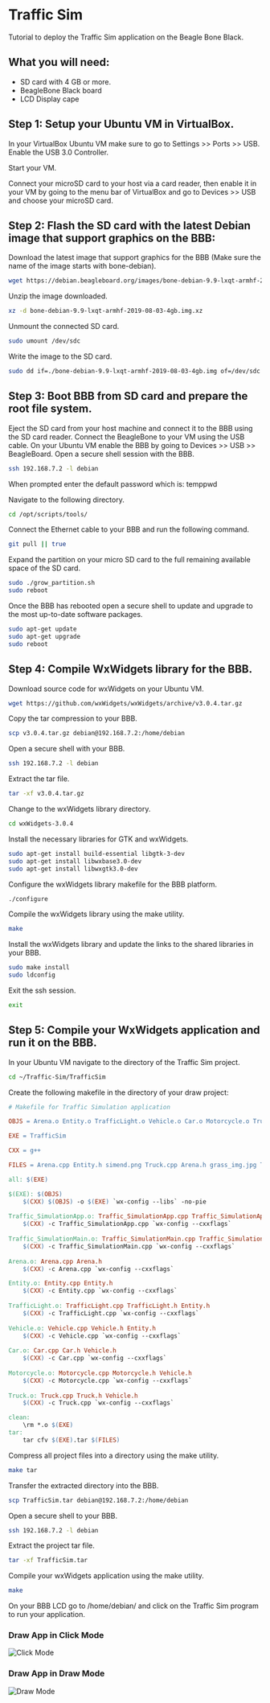 # Traffic Sim 
Tutorial to deploy the Traffic Sim application on the Beagle Bone Black.

## What you will need:
* SD card with 4 GB or more.
* BeagleBone Black board
* LCD Display cape

## Step 1: Setup your Ubuntu VM in VirtualBox.
In your VirtualBox Ubuntu VM make sure to go to Settings >> Ports >> USB. Enable the USB 3.0 Controller.

Start your VM.

Connect your microSD card to your host via a card reader, then enable it in your VM by going to the menu bar of VirtualBox and go to Devices >> USB and choose your microSD card.

## Step 2: Flash the SD card with the latest Debian image that support graphics on the BBB:
Download the latest image that support graphics for the BBB (Make sure the name of the image starts with bone-debian).
```bash
wget https://debian.beagleboard.org/images/bone-debian-9.9-lxqt-armhf-2019-08-03-4gb.img.xz
```
Unzip the image downloaded.
```bash
xz -d bone-debian-9.9-lxqt-armhf-2019-08-03-4gb.img.xz
```
Unmount the connected SD card.
```bash
sudo umount /dev/sdc
```
Write the image to the SD card.
```bash
sudo dd if=./bone-debian-9.9-lxqt-armhf-2019-08-03-4gb.img of=/dev/sdc
```

## Step 3: Boot BBB from SD card and prepare the root file system.
Eject the SD card from your host machine and connect it to the BBB using the SD card reader. Connect the BeagleBone to your VM using the USB cable. 
On your Ubuntu VM enable the BBB by going to Devices >> USB >> BeagleBoard.
Open a secure shell session with the BBB.
```bash
ssh 192.168.7.2 -l debian
```
When prompted enter the default password which is: temppwd

Navigate to the following directory.
```bash
cd /opt/scripts/tools/
```
Connect the Ethernet cable to your BBB and run the following command.
```bash
git pull || true
```
Expand the partition on your micro SD card to the full remaining available space of the SD card.
```bash
sudo ./grow_partition.sh
sudo reboot
```
Once the BBB has rebooted open a secure shell to update and upgrade to the most up-to-date software packages.
```bash
sudo apt-get update
sudo apt-get upgrade
sudo reboot
```
## Step 4: Compile WxWidgets library for the BBB.
Download source code for wxWidgets on your Ubuntu VM.
```bash
wget https://github.com/wxWidgets/wxWidgets/archive/v3.0.4.tar.gz
```
Copy the tar compression to your BBB.
```bash
scp v3.0.4.tar.gz debian@192.168.7.2:/home/debian
```
Open a secure shell with your BBB.
```bash
ssh 192.168.7.2 -l debian
```
Extract the tar file.
```bash
tar -xf v3.0.4.tar.gz
```
Change to the wxWidgets library directory.
```bash
cd wxWidgets-3.0.4
```
Install the necessary libraries for GTK and wxWidgets.
```bash
sudo apt-get install build-essential libgtk-3-dev
sudo apt-get install libwxbase3.0-dev
sudo apt-get install libwxgtk3.0-dev
```
Configure the wxWidgets library makefile for the BBB platform.
```bash
./configure
```
Compile the wxWidgets library using the make utility.
```bash
make
```
Install the wxWidgets library and update the links to the shared libraries in your BBB.
```bash
sudo make install
sudo ldconfig
```
Exit the ssh session.
``` bash
exit
```
## Step 5: Compile your WxWidgets application and run it on the BBB.
In your Ubuntu VM navigate to the directory of the Traffic Sim project.
```bash
cd ~/Traffic-Sim/TrafficSim
```
Create the following makefile in the directory of your draw project:
```makefile
# Makefile for Traffic Simulation application 

OBJS = Arena.o Entity.o TrafficLight.o Vehicle.o Car.o Motorcycle.o Truck.o Traffic_SimulationApp.o Traffic_SimulationMain.o

EXE = TrafficSim

CXX = g++

FILES = Arena.cpp Entity.h simend.png Truck.cpp Arena.h grass_img.jpg Truck.h bike.png grassmedian_img.jpg truck.png car2_img.png green.png TrafficLight.cpp Vehicle.cpp Car.cpp grey.png TrafficLight.h Vehicle.h Car.h Motorcycle.cpp Traffic_SimulationApp.cpp wx_pch.h crash.png Motorcycle.h Traffic_SimulationApp.h yellow.png endscreen_img.jpg NEWSTART.jpg Traffic_SimulationMain.cpp Entity.cpp red.png Traffic_SimulationMain.h Makefile

all: $(EXE)

$(EXE): $(OBJS)
	$(CXX) $(OBJS) -o $(EXE) `wx-config --libs` -no-pie
	
Traffic_SimulationApp.o: Traffic_SimulationApp.cpp Traffic_SimulationApp.h
	$(CXX) -c Traffic_SimulationApp.cpp `wx-config --cxxflags`
	
Traffic_SimulationMain.o: Traffic_SimulationMain.cpp Traffic_SimulationMain.h Arena.h Car.h Entity.h Motorcycle.h TrafficLight.h Truck.h Vehicle.h wx_pch.h
	$(CXX) -c Traffic_SimulationMain.cpp `wx-config --cxxflags`
	
Arena.o: Arena.cpp Arena.h
	$(CXX) -c Arena.cpp `wx-config --cxxflags`

Entity.o: Entity.cpp Entity.h
	$(CXX) -c Entity.cpp `wx-config --cxxflags`
	
TrafficLight.o: TrafficLight.cpp TrafficLight.h Entity.h
	$(CXX) -c TrafficLight.cpp `wx-config --cxxflags`
	
Vehicle.o: Vehicle.cpp Vehicle.h Entity.h
	$(CXX) -c Vehicle.cpp `wx-config --cxxflags`
	
Car.o: Car.cpp Car.h Vehicle.h
	$(CXX) -c Car.cpp `wx-config --cxxflags`
	
Motorcycle.o: Motorcycle.cpp Motorcycle.h Vehicle.h
	$(CXX) -c Motorcycle.cpp `wx-config --cxxflags`
	
Truck.o: Truck.cpp Truck.h Vehicle.h
	$(CXX) -c Truck.cpp `wx-config --cxxflags`

clean:
	\rm *.o $(EXE)
tar:
	tar cfv $(EXE).tar $(FILES)
```
Compress all project files into a directory using the make utility.
```bash
make tar
```
Transfer the extracted directory into the BBB.
```bash
scp TrafficSim.tar debian@192.168.7.2:/home/debian
```
Open a secure shell to your BBB.
```bash
ssh 192.168.7.2 -l debian
```
Extract the project tar file.
```bash
tar -xf TrafficSim.tar
```
Compile your wxWidgets application using the make utility.
```bash
make
```
On your BBB LCD go to /home/debian/ and click on the Traffic Sim program to run your application.

### Draw App in Click Mode
![Click Mode](https://github.com/adrianmuino/Draw-App-BBB/blob/main/File_000.jpeg)
### Draw App in Draw Mode
![Draw Mode](https://github.com/adrianmuino/Draw-App-BBB/blob/main/File_001.jpeg)

